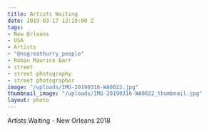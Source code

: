 ```yaml
---
title: Artists Waiting
date: 2019-03-17 12:18:00 Z
tags:
- New Orleans
- USA
- Artists
- "@nogreathurry_people"
- Robin Maurice Barr
- street
- street photography
- street photographer
image: "/uploads/IMG-20190316-WA0022.jpg"
thumbnail_image: "/uploads/IMG-20190316-WA0022_thumbnail.jpg"
layout: photo
---
```


Artists Waiting - New Orleans 2018